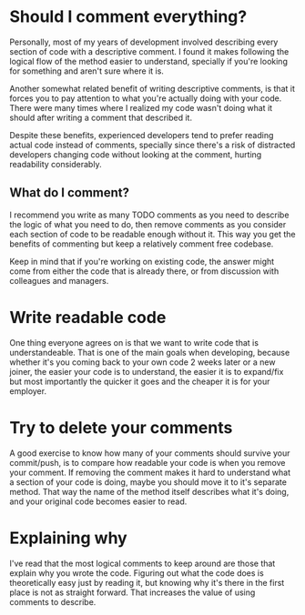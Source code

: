 # Should I comment everything?
Personally, most of my years of development involved describing every section of code with a descriptive comment. I found it makes following the logical flow of the method easier to understand, specially if you're looking for something and aren't sure where it is.

Another somewhat related benefit of writing descriptive comments, is that it forces you to pay attention to what you're actually doing with your code. There were many times where I realized my code wasn't doing what it should after writing a comment that described it.

Despite these benefits, experienced developers tend to prefer reading actual code instead of comments, specially since there's a risk of distracted developers changing code without looking at the comment, hurting readability considerably.

## What do I comment?
I recommend you write as many TODO comments as you need to describe the logic of what you need to do, then remove comments as you consider each section of code to be readable enough without it. This way you get the benefits of commenting but keep a relatively comment free codebase.

Keep in mind that if you're working on existing code, the answer might come from either the code that is already there, or from discussion with colleagues and managers.

# Write readable code
One thing everyone agrees on is that we want to write code that is understandeable. That is one of the main goals when developing, because whether it's you coming back to your own code 2 weeks later or a new joiner, the easier your code is to understand, the easier it is to expand/fix but most importantly the quicker it goes and the cheaper it is for your employer.

# Try to delete your comments
A good exercise to know how many of your comments should survive your commit/push, is to compare how readable your code is when you remove your comment. If removing the comment makes it hard to understand what a section of your code is doing, maybe you should move it to it's separate method. That way the name of the method itself describes what it's doing, and your original code becomes easier to read.

# Explaining why
I've read that the most logical comments to keep around are those that explain why you wrote the code. Figuring out what the code does is theoretically easy just by reading it, but knowing why it's there in the first place is not as straight forward. That increases the value of using comments to describe.
